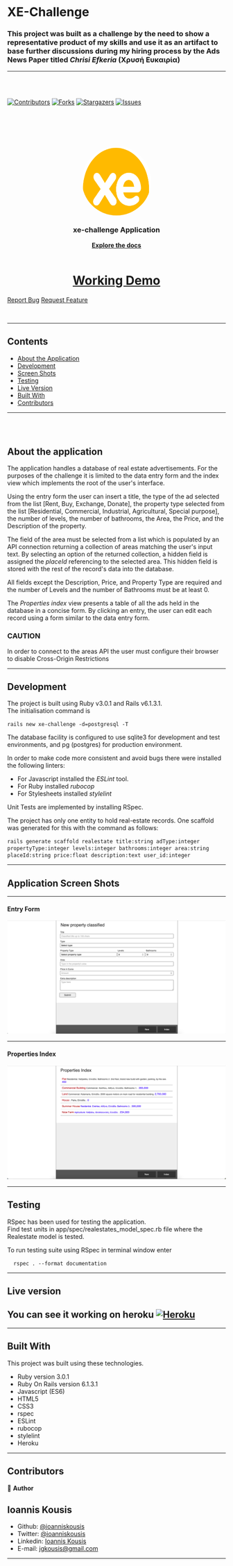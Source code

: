 # XE-Challenge

### This project was built as a challenge by the need to show a representative product of my skills and use it as an artifact to base further discussions during my hiring process by the Ads News Paper titled *Chrisi Efkeria* (Χρυσή Ευκαιρία)
<hr/>
<br/><br/>

<!--
*** Thanks for checking out this README Template. If you have a suggestion that would
*** make this better, please fork the repo and create a pull request or simply open
*** an issue with the tag "enhancement".
*** Thanks again! Now go create something AMAZING! :D
-->

<!-- PROJECT SHIELDS -->
<!--
*** I'm using markdown "reference style" links for readability.
*** Reference links are enclosed in brackets [ ] instead of parentheses ( ).
*** See the bottom of this document for the declaration of the reference variables
*** for contributors-url, forks-url, etc. This is an optional, concise syntax you may use.
*** https://www.markdownguide.org/basic-syntax/#reference-style-links
-->

[![Contributors][contributors-shield]][contributors-url]
[![Forks][forks-shield]][forks-url]
[![Stargazers][stars-shield]][stars-url]
[![Issues][issues-shield]][issues-url]

<br/><br/>


<!-- PROJECT LOGO -->
<br />
<p align="center">
  <a href="https://github.com/ioanniskousis/xe-challenge" style="display: block; width:160px; height:160px; border-radius: 50%; overflow: hidden;">
    <img src="app/assets/images/xe.png" alt="xe Logo" width="200" height="200">
  </a>
  
  <h3 align="center">xe-challenge Application</h3>
  
  <p align="center">
    <a href="https://github.com/ioanniskousis/xe-challenge"><strong>Explore the docs</strong></a>
    <br />
    <br />
    <h1 style="text-align: center"><a href="https://xe-challenge.herokuapp.com">Working Demo</a></h1>
    <a href="https://github.com/ioanniskousis/xe-challenge/issues">Report Bug</a>
    <a href="https://github.com/ioanniskousis/xe-challenge/issues">Request Feature</a>
  </p>
</p>

<br/>
<hr/>

<!-- TABLE OF CONTENTS -->

## Contents

- [About the Application](#about-the-application)
- [Development](#development)
- [Screen Shots](#application-screen-shots)
- [Testing](#testing)
- [Live Version](#live-version)
- [Built With](#built-with)
- [Contributors](#contributors)
  
<hr/>

<br/><br/>

<!-- ABOUT THE APPLICATION -->

## About the application

The application handles a database of real estate advertisements. For the purposes of the challenge it is limited to the data entry form and the index view which implements the root of the user's interface.  

Using the entry form the user can insert a title, the type of the ad selected from the list [Rent, Buy, Exchange, Donate], the property type selected from the list [Residential, Commercial, Industrial, Agricultural, Special purpose], the number of levels, the number of bathrooms, the Area, the Price, and the Description of the property.  

The field of the area must be selected from a list which is populated by an API connection returning a collection of areas matching the user's input text. By selecting an option of the returned collection, a hidden field is assigned the *placeId* referencing to the selected area. This hidden field is stored with the rest of the record's data into the database.

All fields except the Description, Price, and Property Type are required and the number of Levels and the number of Bathrooms must be at least 0.

The *Properties index* view presents a table of all the ads held in the database in a concise form. By clicking an entry, the user can edit each record using a form similar to the data entry form.  

### CAUTION
In order to connect to the areas API the user must configure their browser to disable Cross-Origin Restrictions

<hr/>

<!-- APPLICTION SCREENSHOTS -->

## Development

The project is built using Ruby v3.0.1 and Rails v6.1.3.1.  
The initialisation command is 
```
rails new xe-challenge -d=postgresql -T
```
The database facility is configured to use sqlite3 for development and test environments, and pg (postgres) for production environment.  
 
In order to make code more consistent and avoid bugs there were installed the following linters:
- For Javascript installed the *ESLint* tool.
- For Ruby installed *rubocop*
- For Stylesheets installed *stylelint*

Unit Tests are implemented by installing RSpec.

The project has only one entity to hold real-estate records. One scaffold was generated for this with the command as follows:
```
rails generate scaffold realestate title:string adType:integer propertyType:integer levels:integer bathrooms:integer area:string placeId:string price:float description:text user_id:integer
```

<hr/>

<!-- APPLICTION SCREENSHOTS -->

## Application Screen Shots
<hr/>

#### Entry Form

<img src="app/assets/images/form.png" alt="form">
<hr />

#### Properties Index

<img src="app/assets/images/index.png" alt="index">
<hr />

<!-- TEST -->

## Testing
RSpec has been used for testing the application.  
Find test units in app/spec/realestates_model_spec.rb file where the Realestate model is tested.

To run testing suite using RSpec in terminal window enter 

```
  rspec . --format documentation
```

<hr/>


<!-- LIVE VERSION -->

## Live version

## You can see it working on heroku [![Heroku](https://pyheroku-badge.herokuapp.com/?app=blooming-meadow-82208)](https://xe-challenge.herokuapp.com)


<hr/>

<!-- BUILT WITH -->

## Built With

This project was built using these technologies.

- Ruby version 3.0.1
- Ruby On Rails version 6.1.3.1
- Javascript (ES6)
- HTML5
- CSS3
- rspec
- ESLint
- rubocop
- stylelint
- Heroku

<hr/>

<!-- CONTACT -->

## Contributors

:bust_in_silhouette: **Author**

## Ioannis Kousis

- Github: [@ioanniskousis](https://github.com/ioanniskousis)
- Twitter: [@ioanniskousis](https://twitter.com/ioanniskousis)
- Linkedin: [Ioannis Kousis](https://www.linkedin.com/in/jgkousis)
- E-mail: jgkousis@gmail.com


<hr/>

<!-- MARKDOWN LINKS & IMAGES -->
<!-- https://www.markdownguide.org/basic-syntax/#reference-style-links -->

[contributors-shield]: https://img.shields.io/github/contributors/ioanniskousis/xe-challenge.svg?style=flat-square
[contributors-url]: https://github.com/ioanniskousis/xe-challenge/graphs/contributors
[forks-shield]: https://img.shields.io/github/forks/ioanniskousis/xe-challenge.svg?style=flat-square
[forks-url]: https://github.com/ioanniskousis/xe-challenge/network/members
[stars-shield]: https://img.shields.io/github/stars/ioanniskousis/xe-challenge.svg?style=flat-square
[stars-url]: https://github.com/ioanniskousis/xe-challenge/stargazers
[issues-shield]: https://img.shields.io/github/issues/ioanniskousis/xe-challenge.svg?style=flat-square
[issues-url]: https://github.com/ioanniskousis/xe-challenge/issues
